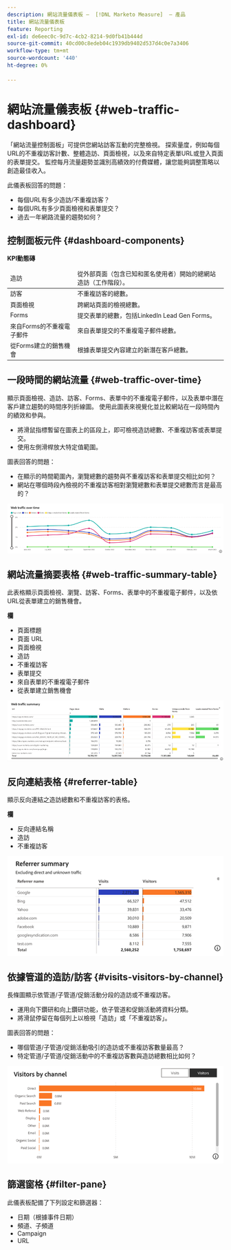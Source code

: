 ```yaml
---
description: 網站流量儀表板 —  [!DNL Marketo Measure]  — 產品
title: 網站流量儀表板
feature: Reporting
exl-id: de6eec0c-9d7c-4cb2-8214-9d0fb41b444d
source-git-commit: 40cd00c8edeb04c1939db9402d537d4c0e7a3406
workflow-type: tm+mt
source-wordcount: '440'
ht-degree: 0%

---
```


# 網站流量儀表板 {#web-traffic-dashboard}

「網站流量控制面板」可提供您網站訪客互動的完整檢視。 探索量度，例如每個URL的不重複訪客計數、整體造訪、頁面檢視，以及來自特定表單URL或登入頁面的表單提交。 監控每月流量趨勢並識別高績效的付費媒體，讓您能夠調整策略以創造最佳收入。

此儀表板回答的問題：

* 每個URL有多少造訪/不重複訪客？
* 每個URL有多少頁面檢視和表單提交？
* 過去一年網路流量的趨勢如何？

## 控制面板元件 {#dashboard-components}

**KPI動態磚**

<table>
<thead>
  <tr>
    <td>造訪</td>
    <td>從外部頁面（包含已知和匿名使用者）開始的總網站造訪（工作階段）。</td>
  </tr>
</thead>
<tbody>
  <tr>
    <td>訪客</td>
    <td>不重複訪客的總數。</td>
  </tr>
  <tr>
    <td>頁面檢視</td>
    <td>跨網站頁面的檢視總數。</td>
  </tr>
  <tr>
    <td>Forms</td>
    <td>提交表單的總數，包括LinkedIn Lead Gen Forms。</td>
  </tr>
  <tr>
    <td>來自Forms的不重複電子郵件</td>
    <td>來自表單提交的不重複電子郵件總數。</td>
  </tr>
  <tr>
    <td>從Forms建立的銷售機會</td>
    <td>根據表單提交內容建立的新潛在客戶總數。</td>
  </tr>
</tbody>
</table>

## 一段時間的網站流量 {#web-traffic-over-time}

顯示頁面檢視、造訪、訪客、Forms、表單中的不重複電子郵件，以及表單中潛在客戶建立趨勢的時間序列折線圖。 使用此圖表來視覺化並比較網站在一段時間內的績效和參與。

* 將滑鼠指標暫留在圖表上的區段上，即可檢視造訪總數、不重複訪客或表單提交。
* 使用左側滑桿放大特定值範圍。

圖表回答的問題：

* 在顯示的時間範圍內，瀏覽總數的趨勢與不重複訪客和表單提交相比如何？
* 網站在哪個時段內檢視的不重複訪客相對瀏覽總數和表單提交總數而言是最高的？

![](assets/web-traffic-dashboard-1.png)

## 網站流量摘要表格 {#web-traffic-summary-table}

此表格顯示頁面檢視、瀏覽、訪客、Forms、表單中的不重複電子郵件，以及依URL從表單建立的銷售機會。

**欄**

* 頁面標題
* 頁面 URL
* 頁面檢視
* 造訪
* 不重複訪客
* 表單提交
* 來自表單的不重複電子郵件
* 從表單建立銷售機會

![](assets/web-traffic-dashboard-2.png)

## 反向連結表格 {#referrer-table}

顯示反向連結之造訪總數和不重複訪客的表格。

**欄**

* 反向連結名稱
* 造訪
* 不重複訪客

![](assets/web-traffic-dashboard-3.png)

## 依據管道的造訪/訪客 {#visits-visitors-by-channel}

長條圖顯示依管道/子管道/促銷活動分段的造訪或不重複訪客。

* 運用向下鑽研和向上鑽研功能，依子管道和促銷活動將資料分類。
* 將滑鼠停留在每個列上以檢視「造訪」或「不重複訪客」。

圖表回答的問題：

* 哪個管道/子管道/促銷活動吸引的造訪或不重複訪客數量最高？
* 特定管道/子管道/促銷活動中的不重複訪客數與造訪總數相比如何？

![](assets/web-traffic-dashboard-4.png)

## 篩選窗格 {#filter-pane}

此儀表板配備了下列設定和篩選器：

* 日期（根據事件日期）
* 頻道、子頻道
* Campaign
* URL

